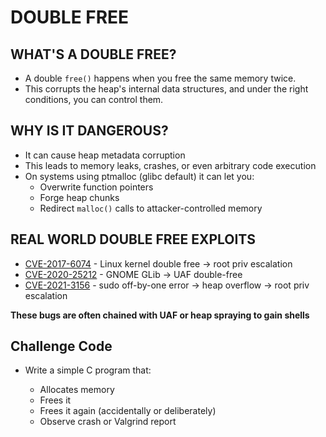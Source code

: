 # DOUBLE FREE 
## WHAT'S A DOUBLE FREE? 

- A double `free()` happens when you free the same memory twice. 
- This corrupts the heap's internal data structures, and under the right conditions, 
you can control them. 

## WHY IS IT DANGEROUS? 

- It can cause heap metadata corruption
- This leads to memory leaks, crashes, or even arbitrary code execution 
- On systems using ptmalloc (glibc default) it can let you: 
    - Overwrite function pointers 
    - Forge heap chunks
    - Redirect `malloc()` calls to attacker-controlled memory 

## REAL WORLD DOUBLE FREE EXPLOITS 

- [CVE-2017-6074](https://nvd.nist.gov/vuln/detail/CVE-2017-6074) - Linux kernel double free -> root priv escalation 
- [CVE-2020-25212](https://nvd.nist.gov/vuln/detail/cve-2020-25212) - GNOME GLib -> UAF double-free
- [CVE-2021-3156](https://nvd.nist.gov/vuln/detail/cve-2021-3156) - sudo off-by-one error -> heap overflow -> root priv escalation

**These bugs are often chained with UAF or heap spraying to gain shells**

## Challenge Code

- Write a simple C program that:

    - Allocates memory
    - Frees it
    - Frees it again (accidentally or deliberately)
    - Observe crash or Valgrind report


